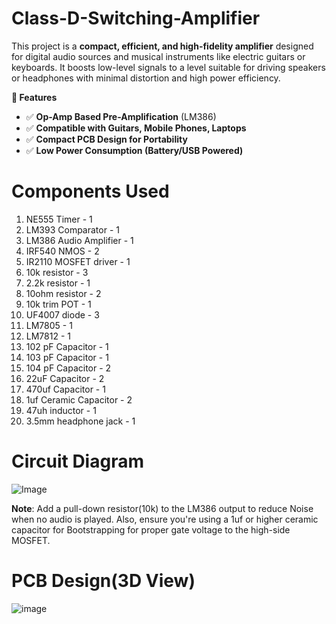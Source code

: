 # Class-D-Switching-Amplifier

This project is a **compact, efficient, and high-fidelity amplifier** designed for digital audio sources and musical instruments like electric guitars or keyboards. It boosts low-level signals to a level suitable for driving speakers or headphones with minimal distortion and high power efficiency.

**📌 Features**

- ✅ **Op-Amp Based Pre-Amplification** (LM386)
- ✅ **Compatible with Guitars, Mobile Phones, Laptops**
- ✅ **Compact PCB Design for Portability**
- ✅ **Low Power Consumption (Battery/USB Powered)**

# Components Used
1. NE555 Timer - 1
2. LM393 Comparator - 1
3. LM386 Audio Amplifier - 1
4. IRF540 NMOS - 2
5. IR2110 MOSFET driver - 1
6. 10k resistor - 3
7. 2.2k resistor - 1
8. 10ohm resistor - 2
9. 10k trim POT - 1
10. UF4007 diode - 3
11. LM7805 - 1
12. LM7812 - 1
13. 102 pF Capacitor - 1
14. 103 pF Capacitor - 1
15. 104 pF Capacitor - 2
16. 22uF Capacitor - 2
17. 470uf Capacitor - 1
18. 1uf Ceramic Capacitor - 2
19. 47uh inductor - 1
20. 3.5mm headphone jack - 1

# Circuit Diagram
![Image](https://github.com/user-attachments/assets/18bc7a5d-e9fa-4328-b5bd-7c57c7074d48)

**Note**: Add a pull-down resistor(10k) to the LM386 output to reduce Noise when no audio is played.
          Also, ensure you're using a 1uf or higher ceramic capacitor for Bootstrapping for proper gate voltage to the high-side MOSFET.

# PCB Design(3D View)
![image](https://github.com/user-attachments/assets/f6c0a06b-6384-4d09-8160-37f39dc889bb)


